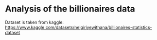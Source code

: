 # Analysis of the billionaires data 

Dataset is taken from kaggle:  https://www.kaggle.com/datasets/nelgiriyewithana/billionaires-statistics-dataset